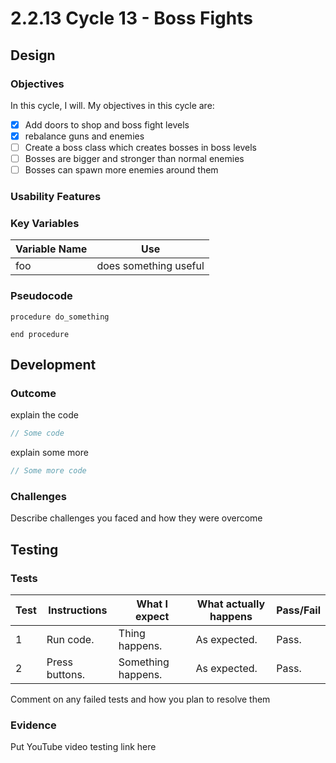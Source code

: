 # 2.2.13 Cycle 13 - Boss Fights

## Design

### Objectives

In this cycle, I will. My objectives in this cycle are:

* [x] Add doors to shop and boss fight levels
* [x] rebalance guns and enemies
* [ ] Create a boss class which creates bosses in boss levels
* [ ] Bosses are bigger and stronger than normal enemies
* [ ] Bosses can spawn more enemies around them

### Usability Features

### Key Variables

| Variable Name | Use                   |
| ------------- | --------------------- |
| foo           | does something useful |

### Pseudocode

```
procedure do_something
    
end procedure
```

## Development

### Outcome

explain the code

```typescript
// Some code
```

explain some more

```typescript
// Some more code
```

### Challenges

Describe challenges you faced and how they were overcome

## Testing

### Tests

| Test | Instructions   | What I expect      | What actually happens | Pass/Fail |
| ---- | -------------- | ------------------ | --------------------- | --------- |
| 1    | Run code.      | Thing happens.     | As expected.          | Pass.     |
| 2    | Press buttons. | Something happens. | As expected.          | Pass.     |

Comment on any failed tests and how you plan to resolve them

### Evidence

Put YouTube video testing link here
